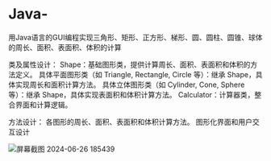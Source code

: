 # Java-
用Java语言的GUI编程实现三角形、矩形、正方形、梯形、圆、圆柱、圆锥、球体的周长、面积、表面积、体积的计算


类及属性设计：
Shape：基础图形类，提供计算周长、面积、表面积和体积的方法定义。
具体平面图形类（如 Triangle, Rectangle, Circle 等）：继承 Shape，具体实现周长和面积计算方法。
具体立体图形类（如 Cylinder, Cone, Sphere 等）：继承 Shape，具体实现表面积和体积计算方法。
Calculator：计算器类，整合界面和计算逻辑。


方法设计：
各图形的周长、面积、表面积和体积计算方法。
图形化界面和用户交互设计


![屏幕截图 2024-06-26 185439](https://github.com/Hylloe/Java-/assets/124882910/f94ca678-6594-41e0-a3b3-21610bc1bcab)
